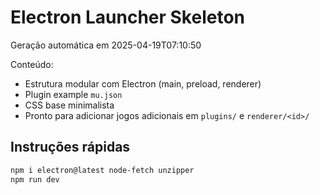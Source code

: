 # Electron Launcher Skeleton

Geração automática em 2025-04-19T07:10:50

Conteúdo:
* Estrutura modular com Electron (main, preload, renderer)
* Plugin example `mu.json`
* CSS base minimalista
* Pronto para adicionar jogos adicionais em `plugins/` e `renderer/<id>/`

## Instruções rápidas

```bash
npm i electron@latest node-fetch unzipper
npm run dev
```
